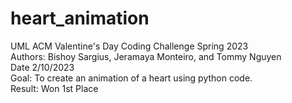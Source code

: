 # heart_animation
UML ACM Valentine's Day Coding Challenge Spring 2023 <br>
Authors: Bishoy Sargius, Jeramaya Monteiro, and Tommy Nguyen <br>
Date 2/10/2023 <br>
Goal: To create an animation of a heart using python code. <br>
Result: Won 1st Place
